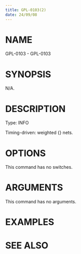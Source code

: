 ```yaml
---
title: GPL-0103(2)
date: 24/09/08
---
```


# NAME

GPL-0103 - GPL-0103

# SYNOPSIS

N/A.

# DESCRIPTION

Type: INFO

Timing-driven: weighted {} nets.

# OPTIONS

This command has no switches.

# ARGUMENTS

This command has no arguments.

# EXAMPLES

# SEE ALSO
